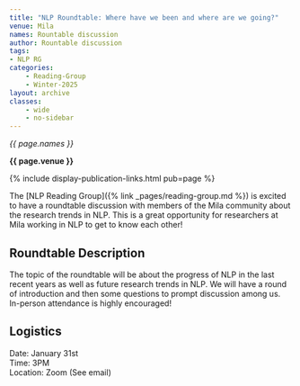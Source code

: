 ```yaml
---
title: "NLP Roundtable: Where have we been and where are we going?"
venue: Mila
names: Rountable discussion
author: Rountable discussion
tags:
- NLP RG
categories:
    - Reading-Group
    - Winter-2025
layout: archive
classes:
    - wide
    - no-sidebar
---
```


*{{ page.names }}*

**{{ page.venue }}**

{% include display-publication-links.html pub=page %}

The [NLP Reading Group]({% link _pages/reading-group.md %}) is excited to have a roundtable discussion with members of the Mila community about the research trends in NLP. This is a great opportunity for researchers at Mila working in NLP to get to know each other!


## Roundtable Description

The topic of the roundtable will be about the progress of NLP in the last recent years as well as future research trends in NLP. We will have a round of introduction and then some questions to prompt discussion among us. In-person attendance is highly encouraged!

## Logistics

Date: January 31st<br>
Time: 3PM <br>
Location: Zoom (See email)
